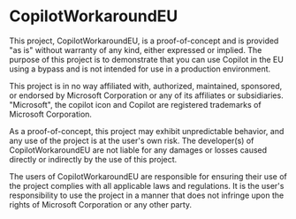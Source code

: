 # CopilotWorkaroundEU
This project, CopilotWorkaroundEU, is a proof-of-concept and is provided "as is" without warranty of any kind, either expressed or implied. The purpose of this project is to demonstrate that you can use Copilot in the EU using a bypass and is not intended for use in a production environment.

This project is in no way affiliated with, authorized, maintained, sponsored, or endorsed by Microsoft Corporation or any of its affiliates or subsidiaries. "Microsoft", the copilot icon and Copilot are registered trademarks of Microsoft Corporation.

As a proof-of-concept, this project may exhibit unpredictable behavior, and any use of the project is at the user's own risk. The developer(s) of CopilotWorkaroundEU are not liable for any damages or losses caused directly or indirectly by the use of this project.

The users of CopilotWorkaroundEU are responsible for ensuring their use of the project complies with all applicable laws and regulations. It is the user's responsibility to use the project in a manner that does not infringe upon the rights of Microsoft Corporation or any other party.


